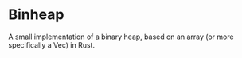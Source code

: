 # Binheap
A small implementation of a binary heap, based on an array (or more specifically a Vec) in Rust.